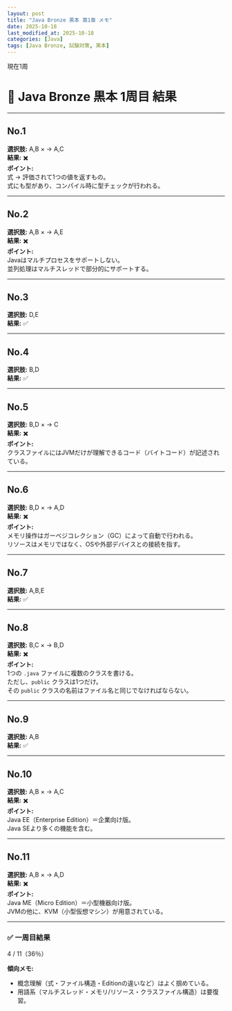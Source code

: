 ```yaml
---
layout: post
title: "Java Bronze 黒本 第1章 メモ"
date: 2025-10-18
last_modified_at: 2025-10-18
categories: [Java]
tags: [Java Bronze, 試験対策, 黒本]
---
```


現在1周

# 🧩 Java Bronze 黒本 1周目 結果

---

## No.1
**選択肢:** A,B × → A,C  
**結果:** ✖️  
**ポイント:**  
式 → 評価されて1つの値を返すもの。  
式にも型があり、コンパイル時に型チェックが行われる。

---

## No.2
**選択肢:** A,B × → A,E  
**結果:** ✖️  
**ポイント:**  
Javaはマルチプロセスをサポートしない。  
並列処理はマルチスレッドで部分的にサポートする。

---

## No.3
**選択肢:** D,E  
**結果:** ✅  

---

## No.4
**選択肢:** B,D  
**結果:** ✅  

---

## No.5
**選択肢:** B,D × → C  
**結果:** ✖️  
**ポイント:**  
クラスファイルにはJVMだけが理解できるコード（バイトコード）が記述されている。

---

## No.6
**選択肢:** B,D × → A,D  
**結果:** ✖️  
**ポイント:**  
メモリ操作はガーベジコレクション（GC）によって自動で行われる。  
リソースはメモリではなく、OSや外部デバイスとの接続を指す。

---

## No.7
**選択肢:** A,B,E  
**結果:** ✅  

---

## No.8
**選択肢:** B,C × → B,D  
**結果:** ✖️  
**ポイント:**  
1つの `.java` ファイルに複数のクラスを書ける。  
ただし、`public` クラスは1つだけ。  
その `public` クラスの名前はファイル名と同じでなければならない。

---

## No.9
**選択肢:** A,B  
**結果:** ✅  

---

## No.10
**選択肢:** A,B × → A,C  
**結果:** ✖️  
**ポイント:**  
Java EE（Enterprise Edition）＝企業向け版。  
Java SEより多くの機能を含む。

---

## No.11
**選択肢:** A,B × → A,D  
**結果:** ✖️  
**ポイント:**  
Java ME（Micro Edition）＝小型機器向け版。  
JVMの他に、KVM（小型仮想マシン）が用意されている。

---

### ✅ 一周目結果
4 / 11（36％）

**傾向メモ:**
- 概念理解（式・ファイル構造・Editionの違いなど）はよく掴めている。  
- 用語系（マルチスレッド・メモリ/リソース・クラスファイル構造）は要復習。
